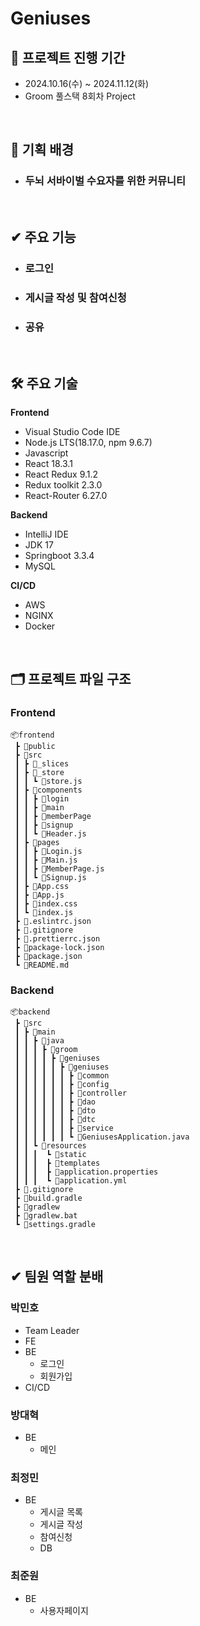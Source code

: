 # Geniuses

## 📆 프로젝트 진행 기간
 - 2024.10.16(수) ~ 2024.11.12(화)  
 - Groom 풀스택 8회차 Project

<br>

## 📖 기획 배경
- ### **두뇌 서바이벌 수요자를 위한 커뮤니티**

<br>

## ✔ 주요 기능

- ### 로그인
- ### 게시글 작성 및 참여신청
- ### 공유

<br>

## 🛠️ 주요 기술

**Frontend**
- Visual Studio Code IDE
- Node.js LTS(18.17.0, npm 9.6.7)
- Javascript
- React 18.3.1
- React Redux 9.1.2
- Redux toolkit 2.3.0
- React-Router 6.27.0

**Backend**
- IntelliJ IDE
- JDK 17
- Springboot 3.3.4
- MySQL

**CI/CD**
- AWS
- NGINX
- Docker

<br>

## 🗂️ 프로젝트 파일 구조
### Frontend
```
📦frontend
 ┣ 📂public
 ┣ 📂src
 ┃ ┣ 📂_slices
 ┃ ┣ 📂_store
 ┃ ┃ ┗ 📜store.js
 ┃ ┣ 📂components
 ┃ ┃ ┣ 📂login
 ┃ ┃ ┣ 📂main
 ┃ ┃ ┣ 📂memberPage
 ┃ ┃ ┣ 📂signup
 ┃ ┃ ┗ 📜Header.js
 ┃ ┣ 📂pages
 ┃ ┃ ┣ 📜Login.js
 ┃ ┃ ┣ 📜Main.js
 ┃ ┃ ┣ 📜MemberPage.js
 ┃ ┃ ┗ 📜Signup.js
 ┃ ┣ 📜App.css
 ┃ ┣ 📜App.js
 ┃ ┣ 📜index.css
 ┃ ┗ 📜index.js
 ┣ 📜.eslintrc.json
 ┣ 📜.gitignore
 ┣ 📜.prettierrc.json
 ┣ 📜package-lock.json
 ┣ 📜package.json
 ┗ 📜README.md
```

### Backend
```
📦backend
 ┣ 📂src
 ┃ ┣ 📂main
 ┃ ┃ ┣ 📂java
 ┃ ┃ ┃ ┣ 📂groom
 ┃ ┃ ┃ ┃ ┣ 📂geniuses
 ┃ ┃ ┃ ┃ ┃ ┣ 📂geniuses
 ┃ ┃ ┃ ┃ ┃ ┃ ┣ 📂common
 ┃ ┃ ┃ ┃ ┃ ┃ ┣ 📂config
 ┃ ┃ ┃ ┃ ┃ ┃ ┣ 📂controller
 ┃ ┃ ┃ ┃ ┃ ┃ ┣ 📂dao
 ┃ ┃ ┃ ┃ ┃ ┃ ┣ 📂dto
 ┃ ┃ ┃ ┃ ┃ ┃ ┣ 📂dtc
 ┃ ┃ ┃ ┃ ┃ ┃ ┣ 📂service
 ┃ ┃ ┃ ┃ ┃ ┃ ┗ 📜GeniusesApplication.java
 ┃ ┃ ┗ 📂resources
 ┃ ┃ ┃  ┗ 📂static
 ┃ ┃ ┃  ┣ 📂templates
 ┃ ┃ ┃  ┣ 📜application.properties
 ┃ ┃ ┃  ┗ 📜application.yml
 ┣ 📜.gitignore
 ┣ 📜build.gradle
 ┣ 📜gradlew
 ┣ 📜gradlew.bat
 ┗ 📜settings.gradle
```

<br>

## ✔ 팀원 역할 분배
### 박민호
  - Team Leader
  - FE
  - BE
    - 로그인
    - 회원가입
  - CI/CD

### 방대혁
  - BE
    - 메인

### 최정민
  - BE
    - 게시글 목록
    - 게시글 작성
    - 참여신청
    - DB

### 최준원
  - BE
    - 사용자페이지

<br>